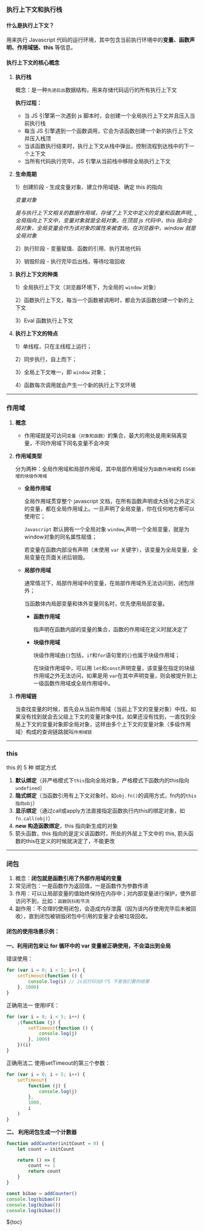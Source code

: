 ### 执行上下文和执行栈

#### 什么是执行上下文？

用来执行 Javascript 代码的运行环境，其中包含当前执行环境中的**变量、函数声明、作用域链、this** 等信息。

#### 执行上下文的核心概念

1. **执行栈**

    概念：是一种`先进后出`数据结构，用来存储代码运行的所有执行上下文

    **执行过程：**

    - 当 JS 引擎第一次遇到 js 脚本时，会创建一个全局执行上下文并且压入当前执行栈
    - 每当 JS 引擎遇到一个函数调用，它会为该函数创建一个新的执行上下文并压入栈顶
    - 当该函数执行结束时，执行上下文从栈中弹出，控制流程到达栈中的下一个上下文
    - 当所有代码执行完毕，JS 引擎从当前栈中移除全局执行上下文

2. **生命周期**

    1）创建阶段 - 生成变量对象、建立作用域链、确定 this 的指向

    _变量对象_

    _是与执行上下文相关的数据作用域，存储了上下文中定义的变量和函数声明\_ \_全局指向上下文中，变量对象就是全局对象。在顶层 js 代码中，this 指向全局对象，全局变量会作为该对象的属性来被查询。在浏览器中，window 就是全局对象_

    2）执行阶段 - 变量赋值、函数的引用、执行其他代码

    3）销毁阶段 - 执行完毕后出栈，等待垃圾回收

3. **执行上下文的种类**

    1）全局执行上下文（浏览器环境下，为全局的 `window` 对象）

    2）函数执行上下文，每当一个函数被调用时，都会为该函数创建一个新的上下文

    3）Eval 函数执行上下文

4. **执行上下文的特点**

    1）单线程，只在主线程上运行；

    2）同步执行，自上而下；

    3）全局上下文唯一，即 `window` 对象；

    4）函数每次调用就会产生一个新的执行上下文环境

---

### 作用域

1.  **概念**
    -   作用域就是可访问`变量（对象和函数）`的集合，最大的用处是用来隔离变量，不同作用域下同名变量不会冲突
2.  **作用域类型**

    分为两种：全局作用域和局部作用域，其中局部作用域分为`函数作用域`和 `ES6新增的块级作用域`

    -   **全局作用域**

        全局作用域贯穿整个 javascript 文档，在所有函数声明或大括号之外定义的变量，都在全局作用域上。一旦声明了全局变量，你在任何地方都可以使用它；

        `Javascript` 默认拥有一个全局对象 `window`,声明一个全局变量，就是为window对象的同名属性赋值；

        若变量在函数内部没有声明（未使用 `var` 关键字），该变量为全局变量，全局变量在页面关闭后销毁。

    -   **局部作用域**

        通常情况下，局部作用域中的变量，在局部作用域外无法访问到，闭包除外；

        当函数体内局部变量和体外变量同名时，优先使用局部变量。

        -   **函数作用域**

            指声明在函数内部的变量的集合，函数的作用域在定义时就决定了

        -   **块级作用域**

            块级作用域由`{}`包括，`if`和`for`语句里的`{}`也属于块级作用域；

            在块级作用域中，可以用 `let`和`const`声明变量，该变量在指定的块级作用域之外无法访问，如果是用 `var`在其中声明变量，则会被提升到上一级函数作用域或全局作用域中。

3.  **作用域链**

    当查找变量的时候，首先会从当前作用域（当前上下文的变量对象）中找，如果没有找到就会去父级上下文的变量对象中找，如果还没有找到，一直找到全局上下文的变量对象即全局对象，这样由多个上下文的变量对象（多级作用域）构成的查询链路就叫`作用域链`

---

### this

this 的 5 种 绑定方式

1. **默认绑定**（非严格模式下`this`指向全局对象，严格模式下函数内的this指向`undefined`）
2. **隐式绑定**（当函数引用有上下文对象时，如`obj.fn()`的调用方式，fn内的`this指向obj`）
3. **显示绑定**（通过call或apply方法直接指定函数执行内this的绑定对象，如`fn.call(obj)`）
4. **new 构造函数绑定**，this 指向新生成的对象
5. 箭头函数，this 指向的是定义该函数时，所处的外层上下文中的 this, 箭头函数的this在定义的时候就决定了，不能更改

---

### 闭包

1. 概念：**闭包就是函数引用了外部作用域的变量**
2. 常见闭包：一是函数作为返回值，一是函数作为参数传递
3. 作用：可以让局部变量的值始终保持在内存中；对内部变量进行保护，使外部访问不到，比如：`函数防抖和节流`
4. 副作用：不合理的使用闭包，会造成内存泄露（因为该内存使用完毕后未被回收），直到闭包被销毁闭包中引用的变量才会被垃圾回收。

#### 闭包的使用场景示例：

**一、利用闭包来让 for 循环中的 var 变量被正确使用，不会溢出到全局**

错误使用：

```js
for (var i = 0; i < 5; i++) {
    setTimeout(function () {
        console.log(i) // 1s后打印出5个5 不是我们要的结果
    }, 1000)
}
```

正确用法一 使用IIFE：

```js
for (var i = 0; i < 5; i++) {
    ;(function (j) {
        setTimeout(function () {
            console.log(j)
        }, 1000)
    })(i)
}
```

正确用法二 使用setTimeout的第三个参数：

```js
for (var i = 0; i < 5; i++) {
    setTimeout(
        function (j) {
            console.log(j)
        },
        1000,
        i
    )
}
```

**二、 利用闭包生成一个计数器**

```js
function addCounter(initCount = 0) {
    let count = initCount

    return () => {
        count += 1
        return count
    }
}

const bibao = addCounter()
console.log(bibao())
console.log(bibao())
console.log(bibao())
```

${toc}
